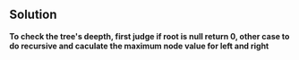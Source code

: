 ## Solution

**To check the tree's deepth, first judge if root is null return 0, other case to do recursive and caculate the maximum node value for left and right**